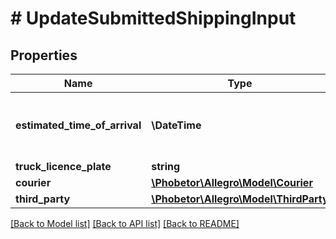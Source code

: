 # # UpdateSubmittedShippingInput

## Properties

Name | Type | Description | Notes
------------ | ------------- | ------------- | -------------
**estimated_time_of_arrival** | **\DateTime** | The estimated date and time of Advance Ship Notice arrival in the warehouse. Provided in [ISO 8601 format](link: https://en.wikipedia.org/wiki/ISO_8601). | [optional]
**truck_licence_plate** | **string** | Vehicle licence plate number. | [optional]
**courier** | [**\Phobetor\Allegro\Model\Courier**](Courier.md) |  | [optional]
**third_party** | [**\Phobetor\Allegro\Model\ThirdParty**](ThirdParty.md) |  | [optional]

[[Back to Model list]](../../README.md#models) [[Back to API list]](../../README.md#endpoints) [[Back to README]](../../README.md)
